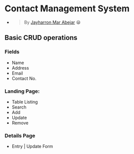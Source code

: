 # Contact Management System
- > By [Jayharron Mar Abejar](jayharronabejar.info) 😁
## Basic CRUD operations

### Fields
- Name
- Address
- Email
- Contact No.
### Landing Page:
- Table Listing
- Search
- Add
- Update
- Remove
### Details Page
- Entry | Update Form
